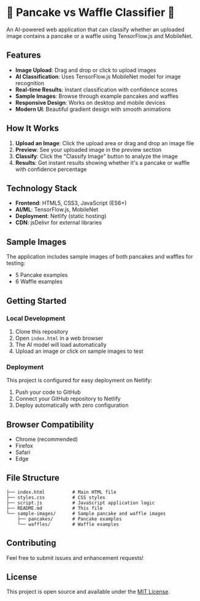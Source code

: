# 🥞 Pancake vs Waffle Classifier 🧇

An AI-powered web application that can classify whether an uploaded image contains a pancake or a waffle using TensorFlow.js and MobileNet.

## Features

- **Image Upload**: Drag and drop or click to upload images
- **AI Classification**: Uses TensorFlow.js MobileNet model for image recognition
- **Real-time Results**: Instant classification with confidence scores
- **Sample Images**: Browse through example pancakes and waffles
- **Responsive Design**: Works on desktop and mobile devices
- **Modern UI**: Beautiful gradient design with smooth animations

## How It Works

1. **Upload an Image**: Click the upload area or drag and drop an image file
2. **Preview**: See your uploaded image in the preview section
3. **Classify**: Click the "Classify Image" button to analyze the image
4. **Results**: Get instant results showing whether it's a pancake or waffle with confidence percentage

## Technology Stack

- **Frontend**: HTML5, CSS3, JavaScript (ES6+)
- **AI/ML**: TensorFlow.js, MobileNet
- **Deployment**: Netlify (static hosting)
- **CDN**: jsDelivr for external libraries

## Sample Images

The application includes sample images of both pancakes and waffles for testing:
- 5 Pancake examples
- 6 Waffle examples

## Getting Started

### Local Development

1. Clone this repository
2. Open `index.html` in a web browser
3. The AI model will load automatically
4. Upload an image or click on sample images to test

### Deployment

This project is configured for easy deployment on Netlify:

1. Push your code to GitHub
2. Connect your GitHub repository to Netlify
3. Deploy automatically with zero configuration

## Browser Compatibility

- Chrome (recommended)
- Firefox
- Safari
- Edge

## File Structure

```
├── index.html          # Main HTML file
├── styles.css          # CSS styles
├── script.js           # JavaScript application logic
├── README.md           # This file
└── sample-images/      # Sample pancake and waffle images
    ├── pancakes/       # Pancake examples
    └── waffles/        # Waffle examples
```

## Contributing

Feel free to submit issues and enhancement requests!

## License

This project is open source and available under the [MIT License](LICENSE).
